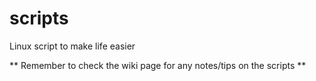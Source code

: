 # scripts
Linux script to make life easier

** Remember to check the wiki page for any notes/tips on the scripts **
